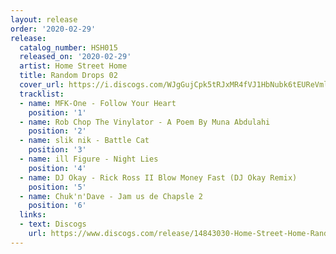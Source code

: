 ```yaml
---
layout: release
order: '2020-02-29'
release:
  catalog_number: HSH015
  released_on: '2020-02-29'
  artist: Home Street Home
  title: Random Drops 02
  cover_url: https://i.discogs.com/WJgGujCpk5tRJxMR4fVJ1HbNubk6tEUReVmlLVqUgKA/rs:fit/g:sm/q:90/h:300/w:300/czM6Ly9kaXNjb2dz/LWRhdGFiYXNlLWlt/YWdlcy9SLTE0ODQz/MDMwLTE1ODI2NDY2/NDYtODUzMi5qcGVn.jpeg
  tracklist:
  - name: MFK-One - Follow Your Heart
    position: '1'
  - name: Rob Chop The Vinylator - A Poem By Muna Abdulahi
    position: '2'
  - name: slik nik - Battle Cat
    position: '3'
  - name: ill Figure - Night Lies
    position: '4'
  - name: DJ Okay - Rick Ross II Blow Money Fast (DJ Okay Remix)
    position: '5'
  - name: Chuk'n'Dave - Jam us de Chapsle 2
    position: '6'
  links:
  - text: Discogs
    url: https://www.discogs.com/release/14843030-Home-Street-Home-Random-Drops-02
---
```

